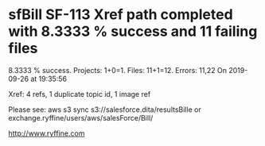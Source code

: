 # sfBill SF-113 Xref path completed with 8.3333 % success and 11 failing files

8.3333 % success. Projects: 1+0=1.  Files: 11+1=12. Errors: 11,22  On 2019-09-26 at 19:35:56

Xref: 4 refs, 1 duplicate topic id, 1 image ref

Please see: aws s3 sync s3://salesforce.dita/resultsBille or exchange.ryffine/users/aws/salesForce/Bill/

http://www.ryffine.com
